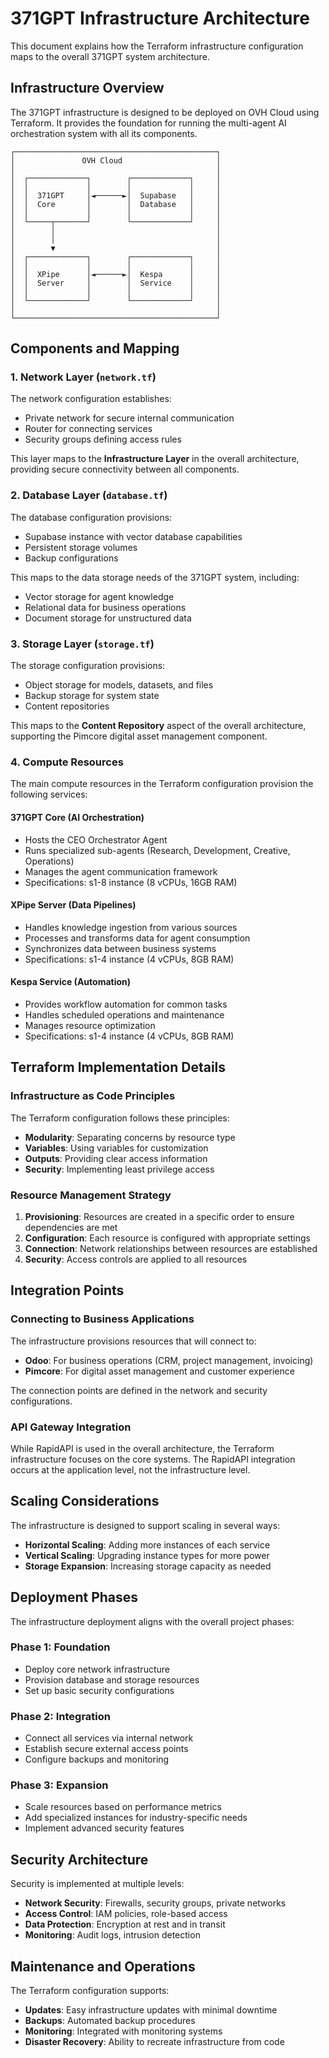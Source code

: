 # 371GPT Infrastructure Architecture

This document explains how the Terraform infrastructure configuration maps to the overall 371GPT system architecture.

## Infrastructure Overview

The 371GPT infrastructure is designed to be deployed on OVH Cloud using Terraform. It provides the foundation for running the multi-agent AI orchestration system with all its components.

```
┌─────────────────────────────────────────────┐
│               OVH Cloud                     │
│                                             │
│  ┌─────────────┐        ┌─────────────┐     │
│  │             │        │             │     │
│  │  371GPT     │◄──────►│  Supabase   │     │
│  │  Core       │        │  Database   │     │
│  │             │        │             │     │
│  └─────┬───────┘        └─────────────┘     │
│        │                                    │
│        │                                    │
│        ▼                                    │
│  ┌─────────────┐        ┌─────────────┐     │
│  │             │        │             │     │
│  │  XPipe      │◄──────►│  Kespa      │     │
│  │  Server     │        │  Service    │     │
│  │             │        │             │     │
│  └─────────────┘        └─────────────┘     │
│                                             │
└─────────────────────────────────────────────┘
```

## Components and Mapping

### 1. Network Layer (`network.tf`)

The network configuration establishes:
- Private network for secure internal communication
- Router for connecting services
- Security groups defining access rules

This layer maps to the **Infrastructure Layer** in the overall architecture, providing secure connectivity between all components.

### 2. Database Layer (`database.tf`)

The database configuration provisions:
- Supabase instance with vector database capabilities
- Persistent storage volumes
- Backup configurations

This maps to the data storage needs of the 371GPT system, including:
- Vector storage for agent knowledge
- Relational data for business operations
- Document storage for unstructured data

### 3. Storage Layer (`storage.tf`)

The storage configuration provisions:
- Object storage for models, datasets, and files
- Backup storage for system state
- Content repositories

This maps to the **Content Repository** aspect of the overall architecture, supporting the Pimcore digital asset management component.

### 4. Compute Resources

The main compute resources in the Terraform configuration provision the following services:

#### 371GPT Core (AI Orchestration)
- Hosts the CEO Orchestrator Agent
- Runs specialized sub-agents (Research, Development, Creative, Operations)
- Manages the agent communication framework
- Specifications: s1-8 instance (8 vCPUs, 16GB RAM)

#### XPipe Server (Data Pipelines)
- Handles knowledge ingestion from various sources
- Processes and transforms data for agent consumption
- Synchronizes data between business systems
- Specifications: s1-4 instance (4 vCPUs, 8GB RAM)

#### Kespa Service (Automation)
- Provides workflow automation for common tasks
- Handles scheduled operations and maintenance
- Manages resource optimization
- Specifications: s1-4 instance (4 vCPUs, 8GB RAM)

## Terraform Implementation Details

### Infrastructure as Code Principles

The Terraform configuration follows these principles:
- **Modularity**: Separating concerns by resource type
- **Variables**: Using variables for customization
- **Outputs**: Providing clear access information
- **Security**: Implementing least privilege access

### Resource Management Strategy

1. **Provisioning**: Resources are created in a specific order to ensure dependencies are met
2. **Configuration**: Each resource is configured with appropriate settings
3. **Connection**: Network relationships between resources are established
4. **Security**: Access controls are applied to all resources

## Integration Points

### Connecting to Business Applications

The infrastructure provisions resources that will connect to:
- **Odoo**: For business operations (CRM, project management, invoicing)
- **Pimcore**: For digital asset management and customer experience

The connection points are defined in the network and security configurations.

### API Gateway Integration

While RapidAPI is used in the overall architecture, the Terraform infrastructure focuses on the core systems. The RapidAPI integration occurs at the application level, not the infrastructure level.

## Scaling Considerations

The infrastructure is designed to support scaling in several ways:
- **Horizontal Scaling**: Adding more instances of each service
- **Vertical Scaling**: Upgrading instance types for more power
- **Storage Expansion**: Increasing storage capacity as needed

## Deployment Phases

The infrastructure deployment aligns with the overall project phases:

### Phase 1: Foundation
- Deploy core network infrastructure
- Provision database and storage resources
- Set up basic security configurations

### Phase 2: Integration
- Connect all services via internal network
- Establish secure external access points
- Configure backups and monitoring

### Phase 3: Expansion
- Scale resources based on performance metrics
- Add specialized instances for industry-specific needs
- Implement advanced security features

## Security Architecture

Security is implemented at multiple levels:
- **Network Security**: Firewalls, security groups, private networks
- **Access Control**: IAM policies, role-based access
- **Data Protection**: Encryption at rest and in transit
- **Monitoring**: Audit logs, intrusion detection

## Maintenance and Operations

The Terraform configuration supports:
- **Updates**: Easy infrastructure updates with minimal downtime
- **Backups**: Automated backup procedures
- **Monitoring**: Integrated with monitoring systems
- **Disaster Recovery**: Ability to recreate infrastructure from code 